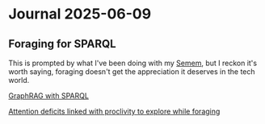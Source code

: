 # Journal 2025-06-09

## Foraging for SPARQL

This is prompted by what I've been doing with my [Semem](https://github.com/danja/semem), but I reckon it's worth saying, foraging doesn't get the appreciation it deserves in the tech world.

[GraphRAG with SPARQL](https://github.com/danja/nlp/tree/main/GraphRAG)

[Attention deficits linked with proclivity to explore while foraging](https://pubmed.ncbi.nlm.nih.gov/38378153/)
